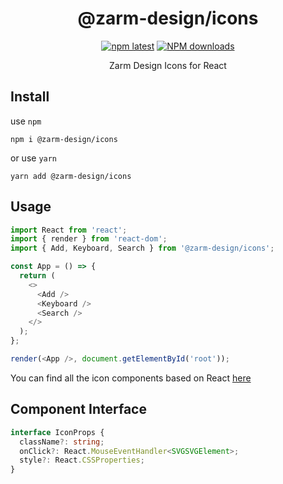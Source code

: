 <h1 align="center">@zarm-design/icons</h1>

<div align="center">

[![npm latest][1]][0] [![NPM downloads][2]][0]

Zarm Design Icons for React

</div>

## Install

use `npm`

```node
npm i @zarm-design/icons
```

or use `yarn`

```node
yarn add @zarm-design/icons
```

## Usage

```js
import React from 'react';
import { render } from 'react-dom';
import { Add, Keyboard, Search } from '@zarm-design/icons';

const App = () => {
  return (
    <>
      <Add />
      <Keyboard />
      <Search />
    </>
  );
};

render(<App />, document.getElementById('root'));
```

You can find all the icon components based on React [here](https://github.com/ZhongAnTech/zarm/tree/master/packages/zarm-icons/src/react)

## Component Interface

```ts
interface IconProps {
  className?: string;
  onClick?: React.MouseEventHandler<SVGSVGElement>;
  style?: React.CSSProperties;
}
```

[0]: https://www.npmjs.org/package/@zarm-design/icons
[1]: https://img.shields.io/npm/v/@zarm-design/icons.svg
[2]: https://img.shields.io/npm/dm/@zarm-design/icons.svg
